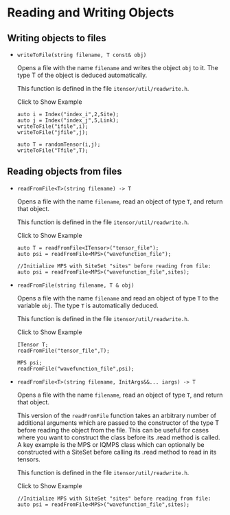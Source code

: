 # Reading and Writing Objects #

## Writing objects to files

* `writeToFile(string filename, T const& obj)`

  Opens a file with the name `filename` and writes the object `obj` to it.
  The type T of the object is deduced automatically.

  This function is defined in the file `itensor/util/readwrite.h`.

  <div class="example_clicker">Click to Show Example</div>

      auto i = Index("index_i",2,Site);
      auto j = Index("index_j",5,Link);
      writeToFile("ifile",i);
      writeToFile("jfile",j);

      auto T = randomTensor(i,j);
      writeToFile("Tfile",T);
        
## Reading objects from files

* `readFromFile<T>(string filename) -> T` <br/>

  Opens a file with the name `filename`, read an object of
  type `T`, and return that object.

  This function is defined in the file `itensor/util/readwrite.h`.

  <div class="example_clicker">Click to Show Example</div>

      auto T = readFromFile<ITensor>("tensor_file");
      auto psi = readFromFile<MPS>("wavefunction_file");

      //Initialize MPS with SiteSet "sites" before reading from file:
      auto psi = readFromFile<MPS>("wavefunction_file",sites);

* `readFromFile(string filename, T & obj)`

  Opens a file with the name `filename` and read an object of
  type `T` to the variable `obj`. The type `T` is automatically
  deduced.

  This function is defined in the file `itensor/util/readwrite.h`.

  <div class="example_clicker">Click to Show Example</div>

      ITensor T;
      readFromFile("tensor_file",T);

      MPS psi;
      readFromFile("wavefunction_file",psi);

* `readFromFile<T>(string filename, InitArgs&&... iargs) -> T`

  Opens a file with the name `filename`, read an object of
  type `T`, and return that object.

  This version of the `readFromFile` function takes an arbitrary
  number of additional arguments which are passed to the constructor
  of the type T before reading the object from the file. This can
  be useful for cases where you want to construct the class
  before its .read method is called. A key example is the MPS or IQMPS
  class which can optionally be constructed with a SiteSet before calling
  its .read method to read in its tensors.

  This function is defined in the file `itensor/util/readwrite.h`.

  <div class="example_clicker">Click to Show Example</div>

      //Initialize MPS with SiteSet "sites" before reading from file:
      auto psi = readFromFile<MPS>("wavefunction_file",sites);

